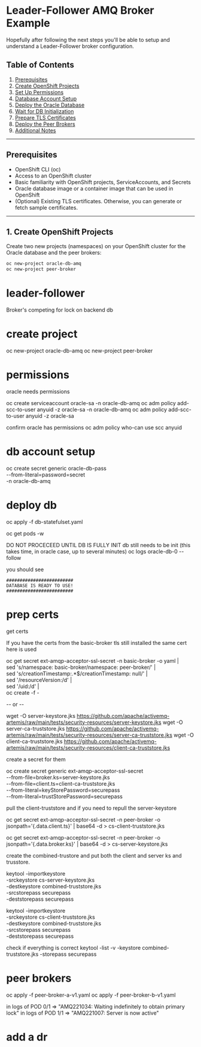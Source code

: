 # Leader-Follower AMQ Broker Example

Hopefully after following the next steps you'll be able to setup and understand a Leader-Follower broker configuration.

## Table of Contents

1. [Prerequisites](#prerequisites)  
2. [Create OpenShift Projects](#create-openshift-projects)  
3. [Set Up Permissions](#set-up-permissions)  
4. [Database Account Setup](#database-account-setup)  
5. [Deploy the Oracle Database](#deploy-the-oracle-database)  
6. [Wait for DB Initialization](#wait-for-db-initialization)  
7. [Prepare TLS Certificates](#prepare-tls-certificates)  
8. [Deploy the Peer Brokers](#deploy-the-peer-brokers)  
9. [Additional Notes](#additional-notes)  

---

## Prerequisites

- OpenShift CLI (oc)  
- Access to an OpenShift cluster  
- Basic familiarity with OpenShift projects, ServiceAccounts, and Secrets  
- Oracle database image or a container image that can be used in OpenShift  
- (Optional) Existing TLS certificates. Otherwise, you can generate or fetch sample certificates.  

---

## 1. Create OpenShift Projects

Create two new projects (namespaces) on your OpenShift cluster for the Oracle database and the peer brokers:

```bash
oc new-project oracle-db-amq
oc new-project peer-broker
```

# leader-follower

Broker's competing for lock on backend db

# create project
oc new-project oracle-db-amq
oc new-project peer-broker

# permissions

oracle needs permissions

oc create serviceaccount oracle-sa -n oracle-db-amq
oc adm policy add-scc-to-user anyuid -z oracle-sa -n oracle-db-amq
oc adm policy add-scc-to-user anyuid -z oracle-sa

confirm oracle has permissions
oc adm policy who-can use scc anyuid

# db account setup
oc create secret generic oracle-db-pass \
  --from-literal=password=secret \
  -n oracle-db-amq

# deploy db

oc apply -f db-statefulset.yaml

oc get pods -w

DO NOT PROCECEED UNTIL DB IS FULLY INIT
db still needs to be init (this takes time, in oracle case, up to several minutes)
oc logs oracle-db-0 --follow

you should see
```
#########################
DATABASE IS READY TO USE!
#########################
```

# prep certs

get certs


If you have the certs from the basic-broker tls still installed the same cert here is used 

oc get secret ext-amqp-acceptor-ssl-secret -n basic-broker -o yaml | \
sed 's/namespace: basic-broker/namespace: peer-broker/' | \
sed 's/creationTimestamp:.*$/creationTimestamp: null/' | \
sed '/resourceVersion:/d' | \
sed '/uid:/d' | \
oc create -f -


-- or --

wget -O server-keystore.jks https://github.com/apache/activemq-artemis/raw/main/tests/security-resources/server-keystore.jks
wget -O server-ca-truststore.jks https://github.com/apache/activemq-artemis/raw/main/tests/security-resources/server-ca-truststore.jks
wget -O client-ca-truststore.jks https://github.com/apache/activemq-artemis/raw/main/tests/security-resources/client-ca-truststore.jks

create a secret for them

oc create secret generic ext-amqp-acceptor-ssl-secret \
--from-file=broker.ks=server-keystore.jks \
--from-file=client.ts=client-ca-truststore.jks \
--from-literal=keyStorePassword=securepass \
--from-literal=trustStorePassword=securepass

pull the client-truststore and if you need to repull the server-keystore

oc get secret ext-amqp-acceptor-ssl-secret -n peer-broker -o jsonpath='{.data.client\.ts}' | base64 -d > cs-client-truststore.jks

oc get secret ext-amqp-acceptor-ssl-secret -n peer-broker -o jsonpath='{.data.broker\.ks}' | base64 -d > cs-server-keystore.jks

create the combined-trustore and put both the client and server ks and trusstore.

keytool -importkeystore \
  -srckeystore cs-server-keystore.jks \
  -destkeystore combined-truststore.jks \
  -srcstorepass securepass \
  -deststorepass securepass

keytool -importkeystore \
  -srckeystore cs-client-truststore.jks \
  -destkeystore combined-truststore.jks \
  -srcstorepass securepass \
  -deststorepass securepass

check if everything is correct
keytool -list -v -keystore combined-truststore.jks -storepass securepass

# peer brokers



oc apply -f peer-broker-a-v1.yaml
oc apply -f peer-broker-b-v1.yaml


in logs of POD 0/1 => "AMQ221034: Waiting indefinitely to obtain primary lock"
in logs of POD 1/1 => "AMQ221007: Server is now active"


# add a dr


